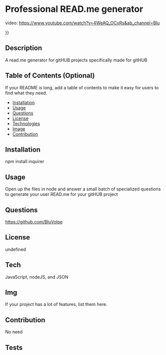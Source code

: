 # Professional READ.me generator

video: https://www.youtube.com/watch?v=4WeAQ_OCxRs&ab_channel=Blu  
    
  }}
  
## Description
A read.me generator for gitHUB projects specifically made for gitHUB
## Table of Contents (Optional)
If your README is long, add a table of contents to make it easy for users to find what they need.
- [Installation](#installation)
- [Usage](#usage)
- [Questions](#questions)
- [License](#license)
- [Technologies](#tech)
- [Image](#img)
- [Contribution](#contribution)
## Installation
npm install inquirer
## Usage
Open up the files in node and answer a small batch of specialized questions to generate your user READ.me for your gitHUB project
## Questions
https://github.com/BluVolpe
## License

 undefined

## Tech
JavaScript, nodeJS, and JSON
## Img

If your project has a lot of features, list them here.
## Contribution
No need
## Tests

